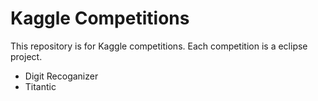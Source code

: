 # Kaggle Competitions
This repository is for Kaggle competitions. Each competition is a eclipse project.
* Digit Recoganizer
* Titantic
